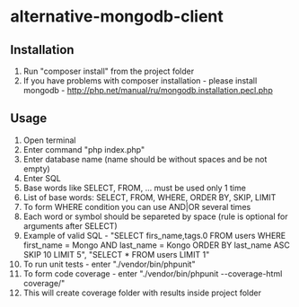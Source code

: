 # alternative-mongodb-client

## Installation
1. Run "composer install" from the project folder
2. If you have problems with composer installation - please
install mongodb - http://php.net/manual/ru/mongodb.installation.pecl.php

## Usage
1. Open terminal
2. Enter command "php index.php"
3. Enter database name (name should be without spaces and be not empty)
4. Enter SQL
5. Base words like SELECT, FROM, ... must be used only 1 time
6. List of base words: SELECT, FROM, WHERE, ORDER BY, SKIP, LIMIT
7. To form WHERE condition you can use AND|OR several times
8. Each word or symbol should be separeted by space (rule is optional for arguments after SELECT)
9. Example of valid SQL - "SELECT firs_name,tags.0 FROM users WHERE first_name = Mongo AND last_name = Kongo ORDER BY last_name ASC SKIP 10 LIMIT 5",
"SELECT * FROM users LIMIT 1"
10. To run unit tests - enter "./vendor/bin/phpunit"
11. To form code coverage - enter "./vendor/bin/phpunit --coverage-html coverage/"
12. This will create coverage folder with results inside project folder

